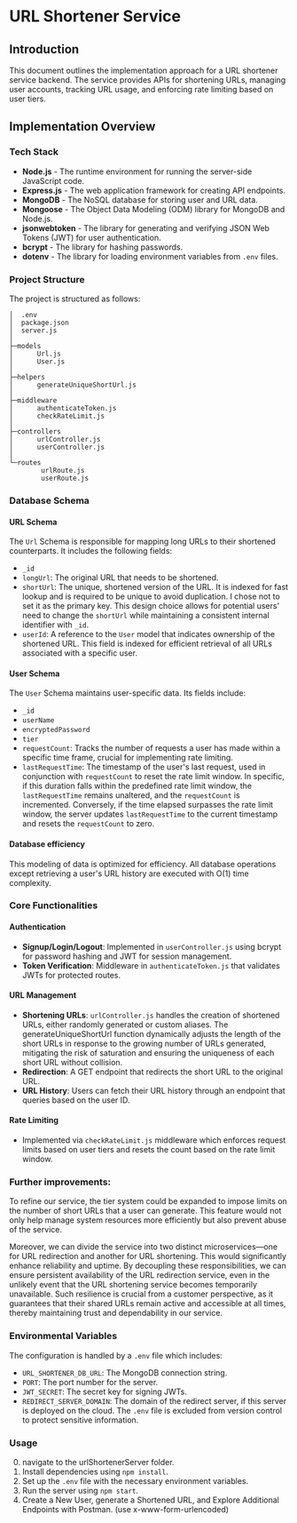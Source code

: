# URL Shortener Service

## Introduction

This document outlines the implementation approach for a URL shortener service backend. The service provides APIs for shortening URLs, managing user accounts, tracking URL usage, and enforcing rate limiting based on user tiers.

## Implementation Overview

### Tech Stack

- **Node.js** - The runtime environment for running the server-side JavaScript code.
- **Express.js**  - The web application framework for creating API endpoints.
- **MongoDB** - The NoSQL database for storing user and URL data.
- **Mongoose** - The Object Data Modeling (ODM) library for MongoDB and Node.js.
- **jsonwebtoken** - The library for generating and verifying JSON Web Tokens (JWT) for user authentication.
- **bcrypt** - The library for hashing passwords.
- **dotenv** - The library for loading environment variables from `.env` files.

### Project Structure

The project is structured as follows:
```
│  .env
│  package.json
│  server.js
│
├─models
│      Url.js
│      User.js
│
├─helpers
│      generateUniqueShortUrl.js
│
├─middleware
│      authenticateToken.js
│      checkRateLimit.js
│
├─controllers
│      urlController.js
│      userController.js
│
└─routes
        urlRoute.js
        userRoute.js
```

### Database Schema

#### URL Schema

The `Url` Schema is responsible for mapping long URLs to their shortened counterparts. It includes the following fields:
- `_id`
- `longUrl`: The original URL that needs to be shortened.
- `shortUrl`: The unique, shortened version of the URL. It is indexed for fast lookup and is required to be unique to avoid duplication. I chose not to set it as the primary key. This design choice allows for potential users' need to change the `shortUrl` while maintaining a consistent internal identifier with `_id`.
- `userId`: A reference to the `User` model that indicates ownership of the shortened URL. This field is indexed for efficient retrieval of all URLs associated with a specific user.

#### User Schema

The `User` Schema maintains user-specific data. Its fields include:
- `_id`
- `userName`
- `encryptedPassword`
- `tier`
- `requestCount`: Tracks the number of requests a user has made within a specific time frame, crucial for implementing rate limiting.
- `lastRequestTime`: The timestamp of the user's last request, used in conjunction with `requestCount` to reset the rate limit window. In specific, if this duration falls within the predefined rate limit window, the `lastRequestTime` remains unaltered, and the `requestCount` is incremented. Conversely, if the time elapsed surpasses the rate limit window, the server updates `lastRequestTime` to the current timestamp and resets the `requestCount` to zero.

#### Database efficiency

This modeling of data is optimized for efficiency. All database operations except retrieving a user's URL history are executed with O(1) time complexity.

### Core Functionalities

#### Authentication

- **Signup/Login/Logout**: Implemented in `userController.js` using bcrypt for password hashing and JWT for session management.
- **Token Verification**: Middleware in `authenticateToken.js` that validates JWTs for protected routes.

#### URL Management

- **Shortening URLs**: `urlController.js` handles the creation of shortened URLs, either randomly generated or custom aliases. The generateUniqueShortUrl function dynamically adjusts the length of the short URLs in response to the growing number of URLs generated, mitigating the risk of saturation and ensuring the uniqueness of each short URL without collision. 
- **Redirection**: A GET endpoint that redirects the short URL to the original URL.
- **URL History**: Users can fetch their URL history through an endpoint that queries based on the user ID.

#### Rate Limiting

- Implemented via `checkRateLimit.js` middleware which enforces request limits based on user tiers and resets the count based on the rate limit window.

### Further improvements:
To refine our service, the tier system could be expanded to impose limits on the number of short URLs that a user can generate. This feature would not only help manage system resources more efficiently but also prevent abuse of the service.

Moreover, we can divide the service into two distinct microservices—one for URL redirection and another for URL shortening. This would significantly enhance reliability and uptime. By decoupling these responsibilities, we can ensure persistent availability of the URL redirection service, even in the unlikely event that the URL shortening service becomes temporarily unavailable. Such resilience is crucial from a customer perspective, as it guarantees that their shared URLs remain active and accessible at all times, thereby maintaining trust and dependability in our service.


### Environmental Variables

The configuration is handled by a `.env` file which includes:

- `URL_SHORTENER_DB_URL`: The MongoDB connection string.
- `PORT`: The port number for the server.
- `JWT_SECRET`: The secret key for signing JWTs.
- `REDIRECT_SERVER_DOMAIN`: The domain of the redirect server, if this server is deployed on the cloud.
The `.env` file is excluded from version control to protect sensitive information.

### Usage
0. navigate to the urlShortenerServer folder.
1. Install dependencies using `npm install`.
2. Set up the `.env` file with the necessary environment variables.
3. Run the server using `npm start`.
4. Create a New User, generate a Shortened URL, and Explore Additional Endpoints with Postman. (use x-www-form-urlencoded)


